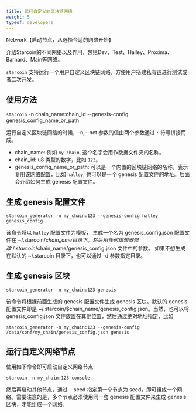 ```yaml
---
title: 运行自定义的区块链网络
weight: 5
typeof: developers
---
```


Network【启动节点，从选择合适的网络开始】

介绍Starcoin的不同网络以及作用，包括Dev、Test、Halley、Proxima、Barnard、Main等网络。

<!--more-->

`starcoin` 支持运行一个用户自定义区块链网络，方便用户搭建私有链进行测试或者二次开发。

## 使用方法

`starcoin` -n chain_name:chain_id --genesis-config genesis_config_name_or_path

运行自定义区块链网络的时候，-n,--net 参数的值由两个参数通过 `:` 符号拼接而成。

* chain_name: 例如 `my_chain`, 这个名字会用作数据文件夹的名称。
* chain_id: u8 类型的数字，比如 `123`。
* genesis_config_name_or_path: 可以是一个内置的区块链网络的名称，表示复用该网络配置，比如 `halley`, 也可以是一个 genesis 配置文件的地址。后面会介绍如何生成 genesis 配置文件。


## 生成 genesis 配置文件

```
starcoin_generator -n my_chain:123 --genesis-config halley genesis_config
```

该命令将以 `halley` 配置文件为模板， 生成一个名为 genesis_config.json 配置文件在 ~/.starcoin/$chain_name 目录下。然后用任何编辑器修改 ~/.starcoin/$chain_name/genesis_config.json 文件中的参数。
如果不想生成在默认的 ~/.starcoin 目录下，也可以通过 -d 参数指定目录。

## 生成 genesis 区块

```
starcoin_generator -n my_chain:123 genesis
```

该命令将根据前面生成的 genesis 配置文件生成 genesis 区块。默认的 genesis 配置文件即是 ~/.starcoin/$chain_name/genesis_config.json。当然，也可以将 genesis_config.json 文件放置在其他位置，然后通过绝对地址指定，比如 

```
starcoin_generator -n my_chain:123 --genesis-config /data/conf/my_chain/genesis_config.json genesis
```

## 运行自定义网络节点

使用如下命令即可启动自定义网络节点:

```
starcoin -n my_chain:123 console 
```

然后再启动其他节点，通过 --seed 指定第一个节点为 seed，即可组成一个网络。需要注意的是，多个节点必须使用同一套 genesis 配置文件来生成 genesis 区块，才能组成一个网络。
